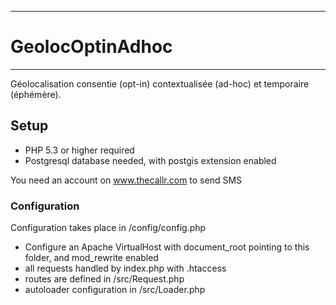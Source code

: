 --------------------------------

# GeolocOptinAdhoc

--------------------------------

Géolocalisation consentie (opt-in) contextualisée (ad-hoc) et temporaire (éphémère).

## Setup

* PHP 5.3 or higher required
* Postgresql database needed, with postgis extension enabled

You need an account on www.thecallr.com to send SMS

### Configuration

Configuration takes place in /config/config.php

* Configure an Apache VirtualHost with document_root pointing to this folder,
and mod_rewrite enabled
* all requests handled by index.php with .htaccess
* routes are defined in /src/Request.php
* autoloader configuration in /src/Loader.php
